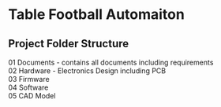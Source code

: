 # Table Football Automaiton
 
## Project Folder Structure
01 Documents - contains all documents including requirements <br>
02 Hardware - Electronics Design including PCB <br>
03 Firmware <br>
04 Software <br>
05 CAD Model <br>  